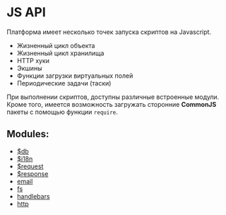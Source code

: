 # JS API


Платформа имеет несколько точек запуска скриптов на Javascript.  
* Жизненный цикл объекта  
* Жизненный цикл хранилища  
* HTTP хуки
* Экшины  
* Функции загрузки виртуальных полей  
* Периодические задачи (таски) 
 

При выполнении скриптов, доступны различные встроенные модули. Кроме того, имеется возможность загружать сторонние **CommonJS** пакеты с помощью функции `require`.  

## Modules:
* [$db](./db.html)
* [$i18n](./js.i18n.html)
* [$request](./request.html)
* [$response](./response.html)
* [email](./email.html)
* [fs](./js.fs.html)
* [handlebars](./js.handlebars.html)
* [http](./js.http.html)
